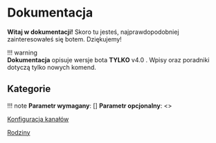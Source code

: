 # Dokumentacja 

**Witaj w dokumentacji!** Skoro tu jesteś, najprawdopodobniej zainteresowałeś się botem. Dziękujemy!

!!! warning  
**Dokumentacja** opisuje wersje bota **TYLKO** v4.0 . Wpisy oraz poradniki dotyczą tylko nowych komend.

## Kategorie

!!! note
**Parametr wymagany**: []
**Parametr opcjonalny**: <>


[Konfiguracja kanałów](https://docs.krivebot.xyz/config/)

[Rodziny](https://docs.krivebot.xyz/families/)